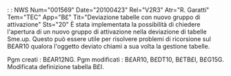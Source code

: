  :  : NWS Num="001569" Date="20100423" Rel="V2R3" Atr="R. Garatti" Tem="TEC" App="B£" Tit="Deviazione tabelle con nuovo gruppo di attivazione" Sts="20"
È stata implementata la possibilità di chiedere l'apertura di un nuovo gruppo di attivazione nella
deviazione di tabelle Sme.up.
Questo può essere utile per risolvere problemi di ricorsione sul B£AR10 qualora l'oggetto deviato chiami a sua volta la gestione tabelle.

Pgm creati :  B£AR12NG.
Pgm modificati :  B£AR10, B£DT10, B£TB£I, B£G15G.
Modificata definizione tabella B£I.
